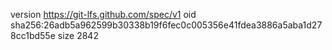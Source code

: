 version https://git-lfs.github.com/spec/v1
oid sha256:26adb5a962599b30338b19f6fec0c005356e41fdea3886a5aba1d278cc1bd55e
size 2842
